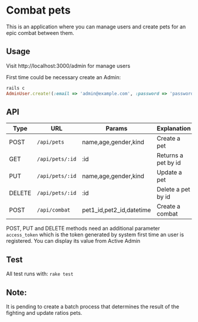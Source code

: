 # Combat pets

This is an application where you can manage users and create pets for an epic combat between them.

## Usage

Visit http://localhost:3000/admin for manage users

First time could be necessary create an Admin:

```ruby
rails c
AdminUser.create!(:email => 'admin@example.com', :password => 'password', :password_confirmation => 'password')
```  

## API

Type | URL | Params | Explanation
---| --- | --- | ---
POST|`/api/pets`| name,age,gender,kind | Create a pet
GET |`/api/pets/:id`| :id | Returns a pet by id
PUT |`/api/pets/:id`| name,age,gender,kind | Update a pet
DELETE |`/api/pets/:id`| :id | Delete a pet by id
POST|`/api/combat`| pet1_id,pet2_id,datetime | Create a combat

POST, PUT and DELETE methods need an additional parameter `access_token` which is the token generated by system first time an user is registered. You can display its value from Active Admin

## Test

All test runs with: `rake test`

## Note:
It is pending to create a batch process that determines the result of the fighting and update ratios pets.

